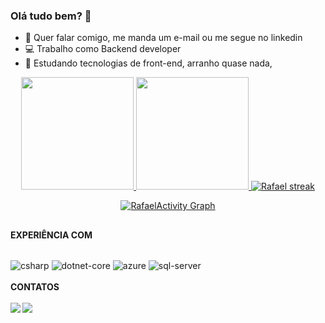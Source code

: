 ### Olá tudo bem? 👋
- 📧 Quer falar comigo, me manda um e-mail ou me segue no linkedin
- 💻 Trabalho como Backend developer
- 🎨 Estudando tecnologias de front-end, arranho quase nada,


<div align="center">
  <a href="https://github.com/raffaelmiranda">
  <img height="180em" src="https://github-readme-stats.vercel.app/api?username=raffaelmiranda&show_icons=true&theme=github_dark&include_all_commits=true&count_private=true"/>
  <img height="180em" src="https://github-readme-stats.vercel.app/api/top-langs/?username=raffaelmiranda&layout=compact&langs_count=7&theme=github_dark"/>
     <a href="https://github.com/raffaelmiranda">
    <img title="🔥 Get streak stats for your profile at git.io/streak-stats" alt="Rafael streak" src="http://github-readme-streak-stats.herokuapp.com?user=raffaelmiranda&theme=dark&date_format=j%2Fn%5B%2FY%5D&stroke=559EF3&background=0D1117&fire=559EF3&currStreakLabel=559EF3&ring=559EF3"/>
  </a>
</div>
<div align="center">
 
  
  <a href="https://github.com/raffaelmiranda"><img alt="RafaelActivity Graph" src="https://activity-graph.herokuapp.com/graph?username=raffaelmiranda&bg_color=0D1117&color=5BCDEC&line=5BCDEC&point=FFFFFF&hide_border=true" /></a>
  
</div>    
   
  ##

<b>EXPERIÊNCIA COM</b>
<div style="display: inline_block"><br>
  <img align="center" alt="csharp" src="https://img.shields.io/badge/C%23-239120?style=for-the-badge&logo=c-sharp&logoColor=white">
  <img align="center" alt="dotnet-core" src="https://img.shields.io/badge/.NET-5C2D91?style=for-the-badge&logo=.net&logoColor=white">
  <img align="center" alt="azure" src="https://img.shields.io/badge/Microsoft_Azure-0089D6?style=for-the-badge&logo=microsoft-azure&logoColor=white">
  <img align="center" alt="sql-server" src="https://img.shields.io/badge/Microsoft_SQL_Server-CC2927?style=for-the-badge&logo=microsoft-sql-server&logoColor=white">
</div></br>
<b>CONTATOS<b> </br></br>
<div> 
  <a href ="mailto:raffael.miranda@outlook.com.br"><img src="https://img.shields.io/badge/Microsoft_Outlook-0078D4?style=for-the-badge&logo=microsoft-outlook&logoColor=white" target="_blank"></a>
  <a href="https://www.linkedin.com/in/raffaelmiranda/" target="_blank"><img src="https://img.shields.io/badge/-LinkedIn-%230077B5?style=for-the-badge&logo=linkedin&logoColor=white" target="_blank"></a> 
</div>
